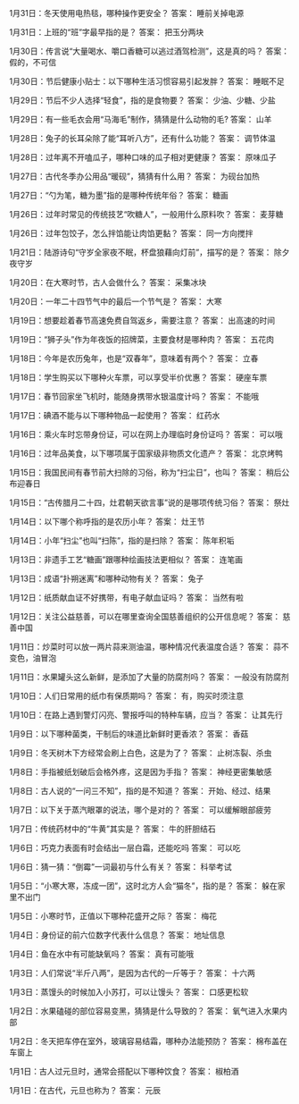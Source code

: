 1月31日：冬天使用电热毯，哪种操作更安全？ 答案： 睡前关掉电源 

1月31日：上班的“班”字最早指的是？ 答案： 把玉分两块 

1月30日：传言说“大量喝水、嚼口香糖可以逃过酒驾检测”，这是真的吗？ 答案： 假的，不可信 

1月30日：节后健康小贴士：以下哪种生活习惯容易引起发胖？ 答案： 睡眠不足 

1月29日：节后不少人选择“轻食”，指的是食物要？ 答案： 少油、少糖、少盐 

1月29日：有一些毛衣会用“马海毛”制作，猜猜是什么动物的毛? 答案： 山羊 

1月28日：兔子的长耳朵除了能“耳听八方”，还有什么功能？ 答案： 调节体温 

1月28日：过年离不开嗑瓜子，哪种口味的瓜子相对更健康？ 答案： 原味瓜子 

1月27日：古代冬季办公用品“暖砚”，猜猜有什么用？ 答案： 为砚台加热 

1月27日：“勺为笔，糖为墨”指的是哪种传统年俗？ 答案： 糖画 

1月26日：过年时常见的传统技艺“吹糖人”，一般用什么原料吹？ 答案： 麦芽糖  

1月26日：过年包饺子，怎么拌馅能让肉馅更黏？ 答案： 同一方向搅拌 

1月21日：陆游诗句“守岁全家夜不眠，杯盘狼藉向灯前”，描写的是？ 答案： 除夕夜守岁 

1月20日：在大寒时节，古人会做什么？ 答案： 采集冰块 

1月20日：一年二十四节气中的最后一个节气是？ 答案： 大寒 

1月19日：想要趁着春节高速免费自驾返乡，需要注意？ 答案： 出高速的时间 

1月19日：“狮子头”作为年夜饭的招牌菜，主要食材是哪种肉？ 答案： 五花肉 

1月18日：今年是农历兔年，也是“双春年”，意味着有两个？ 答案： 立春 

1月18日：学生购买以下哪种火车票，可以享受半价优惠？ 答案： 硬座车票 

1月17日：春节回家坐飞机时，能随身携带水银温度计吗？ 答案： 不能哦 

1月17日：碘酒不能与以下哪种物品一起使用？ 答案： 红药水 

1月16日：乘火车时忘带身份证，可以在网上办理临时身份证吗？ 答案： 可以哦 

1月16日：过年品美食，以下哪项属于国家级非物质文化遗产？ 答案： 北京烤鸭 

1月15日：我国民间有春节前大扫除的习俗，称为“扫尘日”，也叫？ 答案： 稍后公布迎春日 

1月15日：“古传腊月二十四，灶君朝天欲言事”说的是哪项传统习俗？ 答案： 祭灶 

1月14日：以下哪个称呼指的是农历小年？ 答案： 灶王节 

1月14日：小年“扫尘”也叫“扫陈”，指的是扫除？ 答案： 陈年积垢 

1月13日：非遗手工艺“糖画”跟哪种绘画技法更相似？ 答案： 连笔画  

1月13日：成语“扑朔迷离”和哪种动物有关？ 答案： 兔子 

1月12日：纸质献血证不好携带，有电子献血证吗？ 答案： 当然有啦 

1月12日：关注公益慈善，可以在哪里查询全国慈善组织的公开信息呢？ 答案： 慈善中国 

1月11日：炒菜时可以放一两片蒜来测油温，哪种情况代表温度合适？ 答案： 蒜不变色，油冒泡 

1月11日：水果罐头这么新鲜，是添加了大量的防腐剂吗？ 答案： 一般没有防腐剂  

1月10日：人们日常用的纸巾有保质期吗？ 答案： 有，购买时须注意 

1月10日：在路上遇到警灯闪亮、警报呼叫的特种车辆，应当？ 答案： 让其先行 

1月9日：以下哪种菌类，干制后的味道比新鲜时更香浓？ 答案： 香菇 

1月9日：冬天树木下方经常会刷上白色，这是为了？ 答案： 止树冻裂、杀虫 

1月8日：手指被纸划破后会格外疼，这是因为手指？ 答案： 神经更密集敏感 

1月8日：古人说的“一问三不知”，指的是不知道？ 答案： 开始、经过、结果 

1月7日：以下关于蒸汽眼罩的说法，哪个是对的？ 答案： 可以缓解眼部疲劳 

1月7日：传统药材中的“牛黄”其实是？ 答案： 牛的肝胆结石 

1月6日：巧克力表面有时会结出一层白霜，还能吃吗 答案： 可以吃 

1月6日：猜一猜：“倒霉”一词最初与什么有关？ 答案： 科举考试 

1月5日：“小寒大寒，冻成一团”，这时北方人会“猫冬”，指的是？ 答案： 躲在家里不出门 

1月5日：小寒时节，正值以下哪种花盛开之际？ 答案： 梅花 

1月4日：身份证的前六位数字代表什么信息？ 答案： 地址信息 

1月4日：鱼在水中有可能缺氧吗？ 答案： 真有可能哦 

1月3日：人们常说“半斤八两”，是因为古代的一斤等于？ 答案： 十六两 

1月3日：蒸馒头的时候加入小苏打，可以让馒头？ 答案： 口感更松软  

1月2日：水果磕碰的部位容易变黑，猜猜是什么导致的？ 答案： 氧气进入水果内部 

1月2日：冬天把车停在室外，玻璃容易结霜，哪种办法能预防？ 答案： 棉布盖在车窗上 

1月1日：古人过元旦时，通常会搭配以下哪种饮食？ 答案： 椒柏酒 

1月1日：在古代，元旦也称为？ 答案： 元辰 
